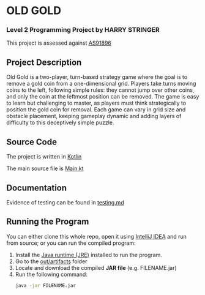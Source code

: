 # OLD GOLD

### Level 2 Programming Project by HARRY STRINGER

This project is assessed against [AS91896](https://www.nzqa.govt.nz/nqfdocs/ncea-resource/achievements/2019/as91896.pdf)

## Project Description

Old Gold is a two-player, turn-based strategy game where the goal is to remove a gold coin from a one-dimensional grid. 
Players take turns moving coins to the left, following simple rules: they cannot jump over other coins, and only the coin at the leftmost position can be removed.
The game is easy to learn but challenging to master, as players must think strategically to position the gold coin for removal.
Each game can vary in grid size and obstacle placement, keeping gameplay dynamic and adding layers of difficulty to this deceptively simple puzzle.

## Source Code

The project is written in [Kotlin](https://kotlinlang.org/)

The main source file is [Main.kt](src/Main.kt)


## Documentation

Evidence of testing can be found in [testing.md](testing.md)


## Running the Program

You can either clone this whole repo, open it using [IntelliJ IDEA](https://www.jetbrains.com/idea/download/) and run from source; or you can run the compiled program:

1. Install the [Java runtime (JRE)](https://www.java.com/en/download/) installed to run the program.
2. Go to the [out/artifacts](out/artifacts) folder
3. Locate and download the compiled **JAR file** (e.g. FILENAME.jar)
4. Run the following command:
    ```bash
    java -jar FILENAME.jar
    ```
